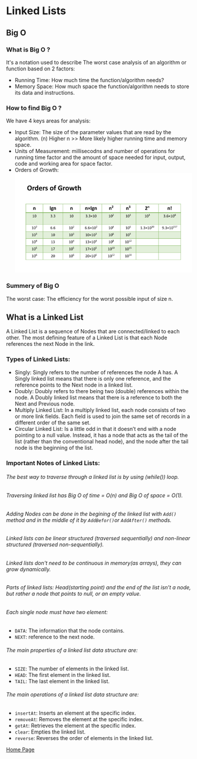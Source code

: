 # Linked Lists

## Big O
### What is Big O ?
It's a notation used to describe The worst case analysis of an algorithm or function based on 2 factors:
- Running Time: How much time the function/algorithm needs?
- Memory Space: How much space the function/algorithm needs to store its data and instructions.

### How to find Big O ?
We have 4 keys areas for analysis:
- Input Size: The size of the parameter values that are read by the algorithm. (n) Higher n >> More likely higher running time and memory space.
- Units of Measurement: millisecodns and number of operations for running time factor and the amount of space needed for input, output, code and working area for space factor.
- Orders of Growth: 
![Order of Growth](./read03a.PNG)

### Summery of Big O
The worst case: The efficiency for the worst possible input of size n.

## What is a Linked List
A Linked List is a sequence of Nodes that are connected/linked to each other. The most defining feature of a Linked List is that each Node references the next Node in the link.

### Types of Linked Lists:
- Singly: Singly refers to the number of references the node A has. A Singly linked list means that there is only one reference, and the reference points to the Next node in a linked list.
- Doubly: Doubly refers to there being two (double) references within the node. A Doubly linked list means that there is a reference to both the Next and Previous node.
- Multiply Linked List: In a multiply linked list, each node consists of two or more link fields. Each field is used to join the same set of records in a different order of the same set.
- Circular Linked List: Is a little odd in that it doesn’t end with a node pointing to a null value. Instead, it has a node that acts as the tail of the list (rather than the conventional head node), and the node after the tail node is the beginning of the list. 

### Important Notes of Linked Lists:
###### The best way to traverse through a linked list is by using (while()) loop.
###### Traversing linked list has Big O of time = O(n) and Big O of space = O(1).
###### Adding Nodes can be done in the begining of the linked list with `Add()` method and in the middle of it by `AddBefor()`or `AddAfter()` methods.
###### Linked lists can be linear structured (traversed sequentially) and non-linear structured (traversed non-sequentially).
###### Linked lists don't need to be continuous in memory(as arrays), they can grow dynamically.
###### Parts of linked lists: Head(starting point) and the end of the list isn’t a node, but rather a node that points to null, or an empty value.
###### Each single node must have two element:
- `DATA`: The information that the node contains.
- `NEXT`: reference to the next node.
###### The main properties of a linked list data structure are:
- `SIZE`: The number of elements in the linked list.
- `HEAD`: The first element in the linked list.
- `TAIL`: The last element in the linked list.
###### The main operations of a linked list data structure are:
- `insertAt`: Inserts an element at the specific index.
- `removeAt`: Removes the element at the specific index.
- `getAt`: Retrieves the element at the specific index.
- `clear`: Empties the linked list.
- `reverse`: Reverses the order of elements in the linked list.

[Home Page](./README.md)






